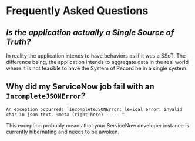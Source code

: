 # Frequently Asked Questions

## _Is the application actually a Single Source of Truth?_

In reality the application intends to have behaviors as if it was a SSoT. The difference being, the application intends to aggregate data in the real world where it is not feasible to have the System of Record be in a single system.

## Why did my ServiceNow job fail with an `IncompleteJSONError`?

```
An exception occurred: `IncompleteJSONError: lexical error: invalid char in json text. <meta (right here) ------^
```

This exception probably means that your ServiceNow developer instance is currently hibernating and needs to be awoken.
